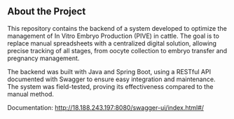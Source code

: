 <h2 align="left"> About the Project </h2>


This repository contains the backend of a system developed to optimize the management of In Vitro Embryo Production (PIVE) in cattle. The goal is to replace manual spreadsheets with a centralized digital solution, allowing precise tracking of all stages, from oocyte collection to embryo transfer and pregnancy management.

The backend was built with Java and Spring Boot, using a RESTful API documented with Swagger to ensure easy integration and maintenance. The system was field-tested, proving its effectiveness compared to the manual method.

Documentation: <a> http://18.188.243.197:8080/swagger-ui/index.html#/ </a>
